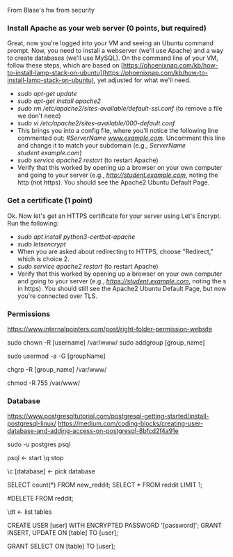 From Blase's hw from security

### Install Apache as your web server (0 points, but required)

Great, now you're logged into your VM and seeing an Ubuntu command prompt. Now, you need to install a webserver (we'll use Apache) and a way to create databases (we'll use MySQL). On the command line of your VM, follow these steps, which are based on [https://phoenixnap.com/kb/how-to-install-lamp-stack-on-ubuntu](https://phoenixnap.com/kb/how-to-install-lamp-stack-on-ubuntu), yet adjusted for what we'll need.

+ *sudo apt-get update*
+ *sudo apt-get install apache2*
+ *sudo rm /etc/apache2/sites-available/default-ssl.conf* (to remove a file we don't need)
+ *sudo vi /etc/apache2/sites-available/000-default.conf*
+ This brings you into a config file, where you'll notice the following line commented out: *#ServerName www.example.com*. Uncomment this line and change it to match your subdomain (e.g., *ServerName student.example.com*)
+ *sudo service apache2 restart* (to restart Apache)
+ Verify that this worked by opening up a browser on your own computer and going to your server (e.g., *http://student.example.com*, noting the http (not https). You should see the Apache2 Ubuntu Default Page.

### Get a certificate (1 point)

Ok. Now let's get an HTTPS certificate for your server using Let's Encrypt. Run the following:

+ *sudo apt install python3-certbot-apache*
+ *sudo letsencrypt*
+ When you are asked about redirecting to HTTPS, choose "Redirect," which is choice 2.
+ *sudo service apache2 restart* (to restart Apache)
+ Verify that this worked by opening up a browser on your own computer and going to your server (e.g., *https://student.example.com*, noting the s in https). You should still see the Apache2 Ubuntu Default Page, but now you're connected over TLS.


### Permissions

https://www.internalpointers.com/post/right-folder-permission-website

sudo chown -R [username] /var/www/
sudo addgroup [group_name]

sudo usermod -a -G [groupName] <userName>

chgrp -R [group_name] /var/www/

chmod -R 755 /var/www/


### Database
https://www.postgresqltutorial.com/postgresql-getting-started/install-postgresql-linux/
https://medium.com/coding-blocks/creating-user-database-and-adding-access-on-postgresql-8bfcd2f4a91e


sudo -u postgres psql



psql <- start
\q stop

\c [database] <- pick database



SELECT count(*) FROM new_reddit;
SELECT * FROM reddit LIMIT 1;


#DELETE FROM reddit;

\dt <- list tables



CREATE USER [user] WITH ENCRYPTED PASSWORD '[password]';
GRANT INSERT, UPDATE ON [table] TO [user];

GRANT SELECT ON [table] TO [user];


